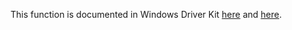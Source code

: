 This function is documented in Windows Driver Kit [here](https://learn.microsoft.com/en-us/windows-hardware/drivers/ddi/ntifs/nf-ntifs-ntquerysecurityobject) and [here](https://learn.microsoft.com/en-us/windows-hardware/drivers/ddi/ntifs/nf-ntifs-zwquerysecurityobject).

